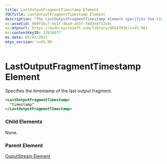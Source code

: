 ```yaml
---
title: LastOutputFragmentTimestamp Element
TOCTitle: LastOutputFragmentTimestamp Element
description: "The LastOutputFragmentTimestamp element specifies the timestamp of the last output fragment. This article references its parent element."
ms:assetid: 460f3bc7-6e1f-46a0-a55f-78d3e8f12c8c
ms:mtpsurl: https://msdn.microsoft.com/library/Hh547036(v=VS.90)
ms:contentKeyID: 37836877
ms.date: 05/02/2012
mtps_version: v=VS.90
---
```


# LastOutputFragmentTimestamp Element

Specifies the timestamp of the last output fragment.

```xml
<LastOutputFragmentTimestamp>
  "timestamp"
</LastOutputFragmentTimestamp>
```

### Child Elements

None.

### Parent Element

[OuputStream Element](ouputstream-element.md)

